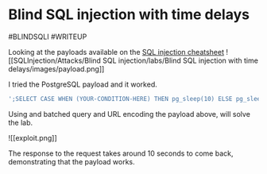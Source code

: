 # Blind SQL injection with time delays
#BLINDSQLI 
#WRITEUP 

Looking at the payloads available on the [SQL injection cheatsheet](https://portswigger.net/web-security/sql-injection/cheat-sheet)
![[SQLInjection/Attacks/Blind SQL injection/labs/Blind SQL injection with time delays/images/payload.png]]

I tried the PostgreSQL payload and it worked.

```SQL
';SELECT CASE WHEN (YOUR-CONDITION-HERE) THEN pg_sleep(10) ELSE pg_sleep(0) END--
```

Using and batched query and URL encoding the payload above, will solve the lab.

![[exploit.png]]

The response to the request takes around 10 seconds to come back, demonstrating that the payload works.

